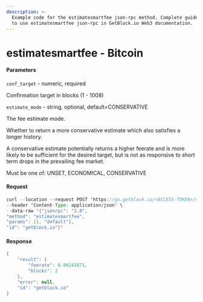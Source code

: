 ```yaml
---
description: >-
  Example code for the estimatesmartfee json-rpc method. Сomplete guide on how
  to use estimatesmartfee json-rpc in GetBlock.io Web3 documentation.
---
```


# estimatesmartfee - Bitcoin

#### Parameters

`conf_target` - numeric, required

Confirmation target in blocks (1 - 1008)

`estimate_mode` - string, optional, default=CONSERVATIVE

The fee estimate mode.

Whether to return a more conservative estimate which also satisfies a longer history.

A conservative estimate potentially returns a higher feerate and is more likely to be sufficient for the desired target, but is not as responsive to short term drops in the prevailing fee market.

Must be one of: UNSET, ECONOMICAL, CONSERVATIVE

#### Request

```java
curl --location --request POST 'https://go.getblock.io/<ACCESS-TOKEN>/v1/mainnet/' \
--header 'Content-Type: application/json' \
--data-raw '{"jsonrpc": "2.0",
"method": "estimatesmartfee",
"params": [1, "default"],
"id": "getblock.io"}'
```

#### Response

```java
{
    "result": {
        "feerate": 0.00243871,
        "blocks": 2
    },
    "error": null,
    "id": "getblock.io"
}
```
